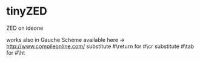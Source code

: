 tinyZED
=======

ZED on ideone

works also in Gauche Scheme available here -> http://www.compileonline.com/
  substitute #\return for #\cr
  substitute #\tab for #\ht
